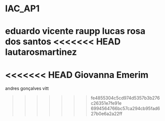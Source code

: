 # IAC_AP1
eduardo vicente raupp
lucas rosa dos santos
<<<<<<< HEAD
lautarosmartinez
=======
<<<<<<< HEAD
Giovanna Emerim
=======
andres gonçalves vitt
>>>>>>> fe4855304c5cd974d5357b3b276c26351e7fe91e
>>>>>>> 6994564766bc57ca294cb95fad627b0e6a2a22ff
